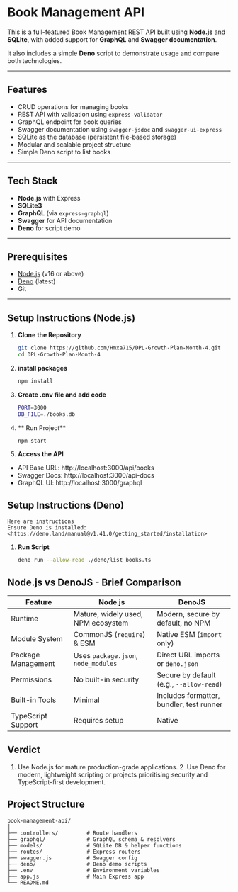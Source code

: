 # Book Management API

This is a full-featured Book Management REST API built using **Node.js** and **SQLite**, with added support for **GraphQL** and **Swagger documentation**.

It also includes a simple **Deno** script to demonstrate usage and compare both technologies.

---

## Features

- CRUD operations for managing books
- REST API with validation using `express-validator`
- GraphQL endpoint for book queries
- Swagger documentation using `swagger-jsdoc` and `swagger-ui-express`
- SQLite as the database (persistent file-based storage)
- Modular and scalable project structure
- Simple Deno script to list books

---

## Tech Stack

- **Node.js** with Express
- **SQLite3**
- **GraphQL** (via `express-graphql`)
- **Swagger** for API documentation
- **Deno** for script demo

---

## Prerequisites

- [Node.js](https://nodejs.org/) (v16 or above)
- [Deno](https://deno.land/) (latest)
- Git

---

## Setup Instructions (Node.js)

1. **Clone the Repository**
   ```bash
   git clone https://github.com/Hmxa715/DPL-Growth-Plan-Month-4.git
   cd DPL-Growth-Plan-Month-4
3. **install packages**
    ```bash
   npm install
4. **Create .env file and add code**
   ```bash
   PORT=3000
   DB_FILE=./books.db
5. ** Run Project**
    ```bash
   npm start
6. **Access the API**

- API Base URL: http://localhost:3000/api/books  
- Swagger Docs: http://localhost:3000/api-docs  
- GraphQL UI: http://localhost:3000/graphql

## Setup Instructions (Deno)
    Here are instructions
    Ensure Deno is installed: <https://deno.land/manual@v1.41.0/getting_started/installation>
    
1. **Run Script**
    ```bash
    deno run --allow-read ./deno/list_books.ts

## Node.js vs DenoJS - Brief Comparison

| Feature            | Node.js                             | DenoJS                                   |
| ------------------ | ----------------------------------- | ---------------------------------------- |
| Runtime            | Mature, widely used, NPM ecosystem  | Modern, secure by default, no NPM        |
| Module System      | CommonJS (`require`) & ESM          | Native ESM (`import` only)               |
| Package Management | Uses `package.json`, `node_modules` | Direct URL imports or `deno.json`        |
| Permissions        | No built-in security                | Secure by default (e.g., `--allow-read`) |
| Built-in Tools     | Minimal                             | Includes formatter, bundler, test runner |
| TypeScript Support | Requires setup                      | Native                                   |

## Verdict

1. Use Node.js for mature production-grade applications.
2 .Use Deno for modern, lightweight scripting or projects prioritising security and TypeScript-first development.

## Project Structure

```
book-management-api/
│
├── controllers/         # Route handlers
├── graphql/             # GraphQL schema & resolvers
├── models/              # SQLite DB & helper functions
├── routes/              # Express routers
├── swagger.js           # Swagger config
├── deno/                # Deno demo scripts
├── .env                 # Environment variables
├── app.js               # Main Express app
└── README.md
```

